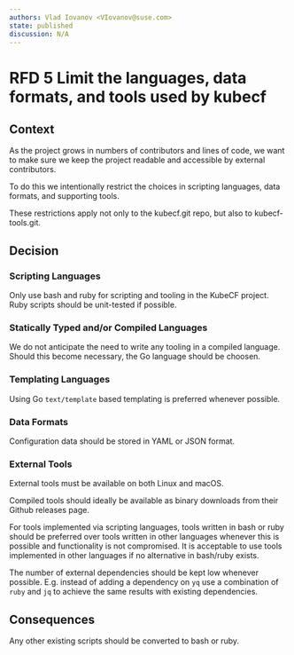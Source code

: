 ```yaml
---
authors: Vlad Iovanov <VIovanov@suse.com>
state: published
discussion: N/A
---
```


# RFD 5 Limit the languages, data formats, and tools used by kubecf

## Context

As the project grows in numbers of contributors and lines of code, we want to
make sure we keep the project readable and accessible by external contributors.

To do this we intentionally restrict the choices in scripting languages, data
formats, and supporting tools.

These restrictions apply not only to the kubecf.git repo, but also to
kubecf-tools.git.

## Decision

### Scripting Languages

Only use bash and ruby for scripting and tooling in the KubeCF project.  Ruby
scripts should be unit-tested if possible.

### Statically Typed and/or Compiled Languages

We do not anticipate the need to write any tooling in a compiled language.
Should this become necessary, the Go language should be choosen.

### Templating Languages

Using Go `text/template` based templating is preferred whenever possible.

### Data Formats

Configuration data should be stored in YAML or JSON format.

### External Tools

External tools must be available on both Linux and macOS.

Compiled tools should ideally be available as binary downloads from their Github
releases page.

For tools implemented via scripting languages, tools written in bash or ruby
should be preferred over tools written in other languages whenever this is
possible and functionality is not compromised. It is acceptable to use tools
implemented in other languages if no alternative in bash/ruby exists.

The number of external dependencies should be kept low whenever possible. E.g.
instead of adding a dependency on `yq` use a combination of `ruby` and `jq` to
achieve the same results with existing dependencies.

## Consequences

Any other existing scripts should be converted to bash or ruby. 
